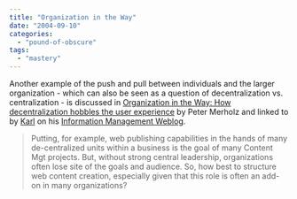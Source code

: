 ```yaml
---
title: "Organization in the Way"
date: "2004-09-10"
categories: 
  - "pound-of-obscure"
tags: 
  - "mastery"
---
```


Another example of the push and pull between individuals and the larger organization - which can also be seen as a question of decentralization vs. centralization - is discussed in [Organization in the Way: How decentralization hobbles the user experience](http://www.adaptivepath.com/publications/essays/archives/000351.php) by Peter Merholz and linked to by [Karl](http://www.karlnelson.net/weblog/000841.html) on his [Information Management Weblog](http://www.karlnelson.net/).

> Putting, for example, web publishing capabilities in the hands of many de-centralized units within a business is the goal of many Content Mgt projects. But, without strong central leadership, organizations often lose site of the goals and audience. So, how best to structure web content creation, especially given that this role is often an add-on in many organizations?
